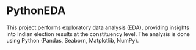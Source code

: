 # PythonEDA
This project performs exploratory data analysis (EDA), providing insights into Indian election results at the constituency level. The analysis is done using Python (Pandas, Seaborn, Matplotlib, NumPy).
